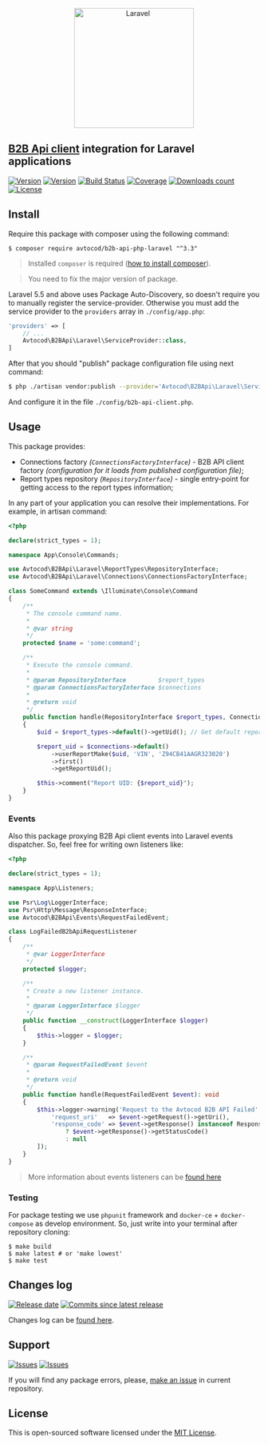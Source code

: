 <p align="center">
  <img src="https://laravel.com/assets/img/components/logo-laravel.svg" alt="Laravel" width="240" />
</p>

## [B2B Api client][b2b_api_client_laravel] integration for Laravel applications

[![Version][badge_packagist_version]][link_packagist]
[![Version][badge_php_version]][link_packagist]
[![Build Status][badge_build_status]][link_build_status]
[![Coverage][badge_coverage]][link_coverage]
[![Downloads count][badge_downloads_count]][link_packagist]
[![License][badge_license]][link_license]

## Install

Require this package with composer using the following command:

```shell
$ composer require avtocod/b2b-api-php-laravel "^3.3"
```

> Installed `composer` is required ([how to install composer][getcomposer]).

> You need to fix the major version of package.

Laravel 5.5 and above uses Package Auto-Discovery, so doesn't require you to manually register the service-provider. Otherwise you must add the service provider to the `providers` array in `./config/app.php`:

```php
'providers' => [
    // ...
    Avtocod\B2BApi\Laravel\ServiceProvider::class,
]
```

After that you should "publish" package configuration file using next command:

```bash
$ php ./artisan vendor:publish --provider='Avtocod\B2BApi\Laravel\ServiceProvider'
```

And configure it in the file `./config/b2b-api-client.php`.

## Usage

This package provides:

- Connections factory _(`ConnectionsFactoryInterface`)_ - B2B API client factory _(configuration for it loads from published configuration file)_;
- Report types repository _(`RepositoryInterface`)_ - single entry-point for getting access to the report types information;

In any part of your application you can resolve their implementations. For example, in artisan command:

```php
<?php

declare(strict_types = 1);

namespace App\Console\Commands;

use Avtocod\B2BApi\Laravel\ReportTypes\RepositoryInterface;
use Avtocod\B2BApi\Laravel\Connections\ConnectionsFactoryInterface;

class SomeCommand extends \Illuminate\Console\Command
{
    /**
     * The console command name.
     *
     * @var string
     */
    protected $name = 'some:command';

    /**
     * Execute the console command.
     *
     * @param RepositoryInterface         $report_types
     * @param ConnectionsFactoryInterface $connections
     *
     * @return void
     */
    public function handle(RepositoryInterface $report_types, ConnectionsFactoryInterface $connections): void
    {
        $uid = $report_types->default()->getUid(); // Get default report type UID

        $report_uid = $connections->default()
            ->userReportMake($uid, 'VIN', 'Z94CB41AAGR323020')
            ->first()
            ->getReportUid();

        $this->comment("Report UID: {$report_uid}");
    }
}
```

### Events

Also this package proxying B2B Api client events into Laravel events dispatcher. So, feel free for writing own listeners like:

```php
<?php

declare(strict_types = 1);

namespace App\Listeners;

use Psr\Log\LoggerInterface;
use Psr\Http\Message\ResponseInterface;
use Avtocod\B2BApi\Events\RequestFailedEvent;

class LogFailedB2bApiRequestListener
{
    /**
     * @var LoggerInterface
     */
    protected $logger;

    /**
     * Create a new listener instance.
     *
     * @param LoggerInterface $logger
     */
    public function __construct(LoggerInterface $logger)
    {
        $this->logger = $logger;
    }

    /**
     * @param RequestFailedEvent $event
     *
     * @return void
     */
    public function handle(RequestFailedEvent $event): void
    {
        $this->logger->warning('Request to the Avtocod B2B API Failed', [
            'request_uri'   => $event->getRequest()->getUri(),
            'response_code' => $event->getResponse() instanceof ResponseInterface
                ? $event->getResponse()->getStatusCode()
                : null
        ]);
    }
}
```

> More information about events listeners can be [found here][link_laravel_events]

### Testing

For package testing we use `phpunit` framework and `docker-ce` + `docker-compose` as develop environment. So, just write into your terminal after repository cloning:

```shell
$ make build
$ make latest # or 'make lowest'
$ make test
```

## Changes log

[![Release date][badge_release_date]][link_releases]
[![Commits since latest release][badge_commits_since_release]][link_commits]

Changes log can be [found here][link_changes_log].

## Support

[![Issues][badge_issues]][link_issues]
[![Issues][badge_pulls]][link_pulls]

If you will find any package errors, please, [make an issue][link_create_issue] in current repository.

## License

This is open-sourced software licensed under the [MIT License][link_license].

[badge_packagist_version]:https://img.shields.io/packagist/v/avtocod/b2b-api-php-laravel.svg?maxAge=180
[badge_php_version]:https://img.shields.io/packagist/php-v/avtocod/b2b-api-php-laravel.svg?longCache=true
[badge_build_status]:https://img.shields.io/github/workflow/status/avtocod/b2b-api-php-laravel/tests/master
[badge_coverage]:https://img.shields.io/codecov/c/github/avtocod/b2b-api-php-laravel/master.svg?maxAge=60
[badge_downloads_count]:https://img.shields.io/packagist/dt/avtocod/b2b-api-php-laravel.svg?maxAge=180
[badge_license]:https://img.shields.io/packagist/l/avtocod/b2b-api-php-laravel.svg?longCache=true
[badge_release_date]:https://img.shields.io/github/release-date/avtocod/b2b-api-php-laravel.svg?style=flat-square&maxAge=180
[badge_commits_since_release]:https://img.shields.io/github/commits-since/avtocod/b2b-api-php-laravel/latest.svg?style=flat-square&maxAge=180
[badge_issues]:https://img.shields.io/github/issues/avtocod/b2b-api-php-laravel.svg?style=flat-square&maxAge=180
[badge_pulls]:https://img.shields.io/github/issues-pr/avtocod/b2b-api-php-laravel.svg?style=flat-square&maxAge=180
[link_releases]:https://github.com/avtocod/b2b-api-php-laravel/releases
[link_packagist]:https://packagist.org/packages/avtocod/b2b-api-php-laravel
[link_build_status]:https://github.com/avtocod/b2b-api-php-laravel/actions
[link_coverage]:https://codecov.io/gh/avtocod/b2b-api-php-laravel/
[link_changes_log]:https://github.com/avtocod/b2b-api-php-laravel/blob/master/CHANGELOG.md
[link_issues]:https://github.com/avtocod/b2b-api-php-laravel/issues
[link_create_issue]:https://github.com/avtocod/b2b-api-php-laravel/issues/new/choose
[link_commits]:https://github.com/avtocod/b2b-api-php-laravel/commits
[link_pulls]:https://github.com/avtocod/b2b-api-php-laravel/pulls
[link_license]:https://github.com/avtocod/b2b-api-php-laravel/blob/master/LICENSE
[b2b_api_client_laravel]:https://github.com/avtocod/b2b-api-php
[getcomposer]:https://getcomposer.org/download/
[link_laravel_events]:https://laravel.com/docs/5.8/events
